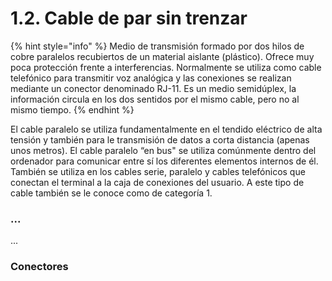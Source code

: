 # 1.2. Cable de par sin trenzar

{% hint style="info" %}
Medio de transmisión formado por dos hilos de cobre paralelos recubiertos de un material aislante (plástico). Ofrece muy poca protección frente a interferencias. Normalmente se utiliza como cable telefónico para transmitir voz analógica y las conexiones se realizan mediante un conector denominado RJ-11. Es un medio semidúplex, la información circula en los dos sentidos por el mismo cable, pero no al mismo tiempo.
{% endhint %}

El cable paralelo se utiliza fundamentalmente en el tendido eléctrico de alta tensión y también para le transmisión de datos a corta distancia (apenas unos metros). El cable paralelo “en bus" se utiliza comúnmente dentro del ordenador para comunicar entre sí los diferentes elementos internos de él. También se utiliza en los cables serie, paralelo y cables telefónicos que conectan el terminal a la caja de conexiones del usuario. A este tipo de cable también se le conoce como de categoría 1.

### ...

...

### Conectores
